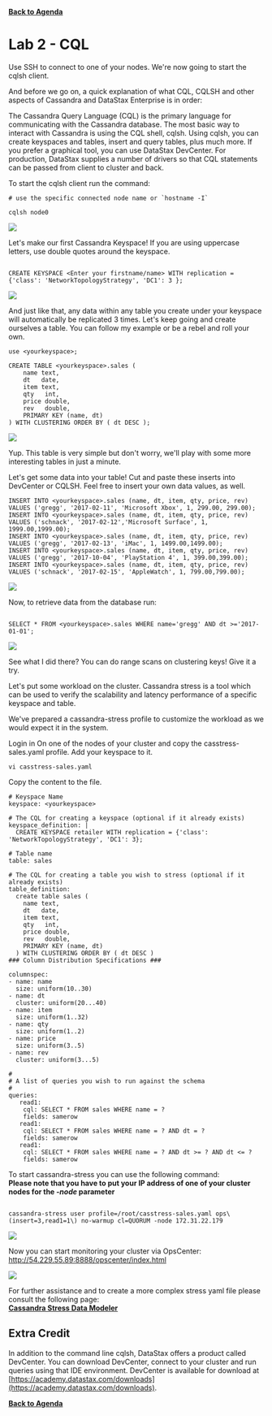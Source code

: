 **[Back to Agenda](./../README.md)**

# Lab 2 - CQL

Use SSH to connect to one of your nodes.  We're now going to start the cqlsh client.

And before we go on, a quick explanation of what CQL, CQLSH and other aspects of Cassandra and DataStax Enterprise is in order:

The Cassandra Query Language (CQL) is the primary language for communicating with the Cassandra database. The most basic way to interact with Cassandra is using the CQL shell, cqlsh. Using cqlsh, you can create keyspaces and tables, insert and query tables, plus much more. If you prefer a graphical tool, you can use DataStax DevCenter. For production, DataStax supplies a number of drivers so that CQL statements can be passed from client to cluster and back.

To start the cqlsh client run the command:

```
# use the specific connected node name or `hostname -I`

cqlsh node0
```

![](./img/lab2-1cqlsh.png )

Let's make our first Cassandra Keyspace! If you are using uppercase letters, use double quotes around the keyspace.

```

CREATE KEYSPACE <Enter your firstname/name> WITH replication = {'class': 'NetworkTopologyStrategy', 'DC1': 3 };

```

![](./img/lab2-2createkeyspace.png )

And just like that, any data within any table you create under your keyspace will automatically be replicated 3 times. Let's keep going and create ourselves a table. You can follow my example or be a rebel and roll your own.

```
use <yourkeyspace>;

CREATE TABLE <yourkeyspace>.sales (
    name text,
    dt   date,
    item text,
    qty   int,
    price double,
    rev   double,
    PRIMARY KEY (name, dt)
) WITH CLUSTERING ORDER BY ( dt DESC );
```

![](./img/lab2-2createtable.png)

Yup. This table is very simple but don't worry, we'll play with some more interesting tables in just a minute.

Let's get some data into your table! Cut and paste these inserts into DevCenter or CQLSH. Feel free to insert your own data values, as well.

```
INSERT INTO <yourkeyspace>.sales (name, dt, item, qty, price, rev) VALUES ('gregg', '2017-02-11', 'Microsoft Xbox', 1, 299.00, 299.00);
INSERT INTO <yourkeyspace>.sales (name, dt, item, qty, price, rev) VALUES ('schnack', '2017-02-12','Microsoft Surface', 1, 1999.00,1999.00);
INSERT INTO <yourkeyspace>.sales (name, dt, item, qty, price, rev) VALUES ('gregg', '2017-02-13', 'iMac', 1, 1499.00,1499.00);
INSERT INTO <yourkeyspace>.sales (name, dt, item, qty, price, rev) VALUES ('gregg', '2017-10-04', 'PlayStation 4', 1, 399.00,399.00);
INSERT INTO <yourkeyspace>.sales (name, dt, item, qty, price, rev) VALUES ('schnack', '2017-02-15', 'AppleWatch', 1, 799.00,799.00);
```

![](./img/lab2-3cqlinsert.png)

Now, to retrieve data from the database run:

```  

SELECT * FROM <yourkeyspace>.sales WHERE name='gregg' AND dt >='2017-01-01';

```

![](./img/lab2-4select.png)

See what I did there? You can do range scans on clustering keys! Give it a try.


Let's put some workload on the cluster.
Cassandra stress is a tool which can be used to verify the scalability and latency performance of a specific keyspace and table.

We've prepared a cassandra-stress profile to customize the workload as we would expect it in the system.

Login in On one of the nodes of your cluster and copy the casstress-sales.yaml profile. Add your keyspace to it.

```
vi casstress-sales.yaml
```
Copy the content to the file.

```
# Keyspace Name
keyspace: <yourkeyspace>

# The CQL for creating a keyspace (optional if it already exists)
keyspace_definition: |
  CREATE KEYSPACE retailer WITH replication = {'class': 'NetworkTopologyStrategy', 'DC1': 3};

# Table name
table: sales

# The CQL for creating a table you wish to stress (optional if it already exists)
table_definition:
  create table sales (
    name text,
    dt   date,
    item text,
    qty   int,
    price double,
    rev   double,
    PRIMARY KEY (name, dt)
  ) WITH CLUSTERING ORDER BY ( dt DESC )
### Column Distribution Specifications ###

columnspec:
- name: name
  size: uniform(10..30)
- name: dt
  cluster: uniform(20...40)
- name: item
  size: uniform(1..32)
- name: qty
  size: uniform(1..2)
- name: price
  size: uniform(3..5)
- name: rev
  cluster: uniform(3...5)

#
# A list of queries you wish to run against the schema
#
queries:
   read1:
    cql: SELECT * FROM sales WHERE name = ?
    fields: samerow
   read1:
    cql: SELECT * FROM sales WHERE name = ? AND dt = ?
    fields: samerow
   read1:
    cql: SELECT * FROM sales WHERE name = ? AND dt >= ? AND dt <= ?
    fields: samerow
```

To start cassandra-stress you can use the following command:  
**Please note that you have to put your IP address of one of your cluster nodes for the *-node* parameter**

```   

cassandra-stress user profile=/root/casstress-sales.yaml ops\(insert=3,read1=1\) no-warmup cl=QUORUM -node 172.31.22.179

```

![](./img/lab2-5casstress.png)

Now you can start monitoring your cluster via OpsCenter: http://54.229.55.89:8888/opscenter/index.html

![](./img/lab2-6opscenter.png)

For further assistance and to create a more complex stress yaml file please consult the following page:   
**[Cassandra Stress Data Modeler](http://www.sestevez.com/sestevez/CassandraDataModeler/)**

## Extra Credit

In addition to the command line cqlsh, DataStax offers a product called DevCenter.  You can download DevCenter, connect to your cluster and run queries using that IDE environment.  DevCenter is available for download at [https://academy.datastax.com/downloads](https://academy.datastax.com/downloads).

**[Back to Agenda](./../README.md)**
